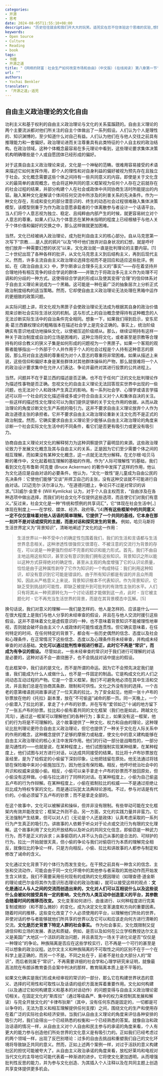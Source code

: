 ```yaml
---
categories:
- 开源
- 思考
date: 2024-08-05T11:55:10+08:00
description: "历史往往就会和我们开大大的玩笑。适兕实在忍不住体验这个思维的实验,想象虚拟的历史，于是尝试花几个月的时间翻译。Enjoy！Happy Reading～"
keywords:
- Open Source
- Culture
- Reading
- book
tags:
- 书籍
- 开源之道
title: "《网络的财富：社会生产如何改变市场和自由》（中文版）(在线阅读) 第八章第一节"
url: ""
authors:
- Yochai Benkler
translater:
- 「开源之道」·适兕
---
```


## 自由主义政治理论的文化自由

功利主义和基于权利的自由主义政治理论与文化的关系蛮蹊跷的。自由主义理论的两个主要流派都对他们所关注的自主个体做出了一系列假设。人们认为个人是理性的、知识渊博的，至少知道什么对自己有益。人们认为他们在与他人交往之前具有推理能力和一套偏好。政治理论进而关注尊重具有此类特征的个人自主权的政治结构。在政治领域，这种个体概念最容易在多元理论中看到，这些理论要求集体决策机构明确哪些是个人或自愿团体已经形成的偏好。

对于这类自由主义政治理论来说，文化是一个神秘的范畴。很难用容易接受的术语来描述它如何发挥作用，即个人的理性和对自身利益的偏好被视为预先存在且独立于社会。文化概念需要这些个体之间持有一些共同意义的内容。即使是关于文化含义的最简单的直观概念，也会将这种共同的意义框架视为任何个人存在之前就存在的社会过程的结果，并部分构建个人在社会或政体中共同协商生活时所能提出的内容。融入某种文化是解读个体间任何交流中所涉及的利害关系的先决条件。作为一种文化存在，形成和变化的部分潜意识的、终生的动态社会过程很难融入集体决策模型，该模型侧重于为作为政治意愿承载者的个体离散参与者设计一个话语平台。当人们将个人意志视为独立、稳定、且纯粹由内部产生的时候，就更容易树立对个人意志的尊重。如果人们认为个体意志在某种未指明的程度上已经根植于与他人关于个体价值和偏好的交换之中，那么这样做就更加困难。

当然，文化已经被纳入政治理论，成为批判自由主义的核心部分。自从马克思第一次写下“宗教……是人民的鸦片”以及“呼吁他们放弃对自身状况的幻想，就是呼吁他们放弃一种需要幻想的状况”以来，文化政治就一直是批判理论的主要内容。[1]二十世纪出现了各种各样的批评，从文化马克思主义到后结构主义，再到后现代主义。然而，许多主流自由主义政治理论选择忽视而不是回应和适应这些批评。例如，在《政治自由主义》中，罗尔斯承认合理多元主义的“事实”——存在着坚持并合理地持有相互竞争的综合学说的群体——并致力于将政治多元主义作为处理不可调和的分歧的一种方式。这使得综合学说的形成以及使其变得“合理”的信仰体系对于自由主义理论来说成为一个黑箱。这可能是一种在最广泛的抽象层次上分析正式政治制度结构的适当策略。然而，它却使自由主义政治理论无法处理在黑箱中运作的更细致的政策问题。

从实际问题上讲，将文化视为黑匣子会使政治理论无法成为根据其自身的政治价值观来诊断社会实际生活状况的机制。这与形式上的自治概念使得持有这种概念的人无法诊断实际生活中的自治条件完全相同。想象一下，如果我们得到启示，安东尼奥·葛兰西霸权理论的粗略版本在描述社会学上是完全正确的。事实上，统治阶级确实有意识地成功地操纵文化，以使被压迫阶级顺从。那么，继续证明持有这样一种关于政治制度或自治的立场是困难的，这种立场将文化，或者甚至是宗教等合理持有的综合教义的狭义子集是如何形成的问题视为一个黑匣子。如果一个客观的观察者能够指出一个外部于个人并作用于个人的社会过程是个人持有这种意志的原因，那么将对自主选择的尊重视为对个人意志的尊重将非常困难。如果从描述上来说，这些信仰和偏好本身是某些群体对其他群体操纵的产物，那么就很难将一个人的政治设计要求集中在允许人们表达、争论并最终对其进行投票的公共进程上。

当然，问题并不在于葛兰西的描述是否正确，也不在于任何广泛的文化批判理论作为描述性事物是否正确。忽视文化的自由主义理论无法回答现实世界中出现的一些问题，也无法对个人和政体产生真正的影响。有一系列社会学、心理学或语言学描述可以将一个社会的文化描述得或多或少符合自由主义对个人和集体自决的关注。一些这样的描述性文化理论可以为我们提供足够的关于文化作用的依据，从而从政治理论的角度诊断文化生产系统的吸引力。这并不要求自由主义理论放弃个人作为政治道德主张的承担者。它并不要求自由主义政治理论重新关注文化而不是正式的政治制度。然而，它确实要求自由主义理论至少能够从自由主义政治理论的角度来诊断一个社会实际文化生活中的不同条件，看它们是否更有吸引力或更没有吸引力。

协商自由主义理论对文化的解释努力为这种洞察提供了最明显的来源。这些政治理论致力于发展文化概念及其与自由主义的关系，正是因为它们至少需要个体之间的相互理解，而如果没有某种文化概念，这一点就无法充分解释。在尤尔根·哈贝马斯的著作中，文化起着相互理解的基础的作用。作为“人际可理解性”的基础，我们看到文化在布鲁斯·阿克曼 (Bruce Ackerman) 的著作中发挥了这样的作用，他认为文化适应是自由对话的必要条件。他认为，“文化一致性”是儿童成为自由公民的先决条件：它使他们能够“交谈”并捍卫自己的主张，没有这种交谈就不可能进行自由对话。[2]迈克尔·沃尔泽认为，“在道德问题上，争论只不过是对常识的诉求。”[3]威尔·金里卡 (Will Kymlicka) 认为，对于个人自主权而言，“自由涉及在各种选项中做出选择，而我们的社会文化不仅提供这些选项，而且使它们对我们有意义。”反过来，社会文化是一种“传统和惯例的共享词汇”，它“体现在社会生活中[，]体现在制度上——在学校、媒体、经济、政府等。”[4]**所有这些框架中的共同意义一定不仅仅意味着对他人话语的简单理解。它提供了一个共同的基线，它本身在那一刻并不是对话或探究的主题，而是对话和探究发生的背景。** 例如，哈贝马斯将生活世界定义为“背景知识”，清晰地阐述了文化的这一作用：

> 生活世界以一种不受中介的确定性包围着我们，我们的生活和言语都与生活世界息息相关。这种渗透性很强但又很潜在、不被注意的交流行为背景的存在，可以说是一种更强烈但却不完善的知识和能力形式。首先，我们不由自主地运用这些知识，甚至没有意识到我们拥有这些知识。背景知识之所以能以这种方式获得绝对的确定性，甚至从主观的角度增强了它的认识论质量，恰恰是由于这种属性剥夺了它作为知识的一个构成特征：我们利用这种知识，却没有意识到它可能是错误的。由于所有知识都是有误的并且众所周知，因此从严格意义上来说，背景知识根本不代表知识。作为背景知识，它缺乏受到挑战的可能性，即缺乏被提升到可批判的有效性主张的水平。人们只有将其从一种资源转化为一个讨论话题才能做到这一点，此时 - 当它被主题化时 - 它不再充当生活世界的背景，而是在其背景模态中瓦解。[5]

换句话说，我们对意义的理解——我们是怎样的、他人是怎样的、应该是什么——在很大程度上是我们与他人分享的未经审查的假设，并且在与他人交流时援引这些假设。这并不意味着文化是虚假意识的一种，也不意味着背景知识不能被理性地审视，否则就会破坏自由主义个人或政体的可能性或连贯性。但它确实意味着，在任何特定的时间、在任何特定的背景下，都会有一些历史偶然的信念、态度以及社会和心理条件，在正常情况下这些信念、态度以及心理条件将未经审查，并构成未经审查的对话基础。**文化可以通过批判性审视进行修正，此时它不再是“常识”，而成为有争议的假设。** 尽管如此，一些未经审查的常识对于我们进行可理解的对话是必要的，这种对话不会一直绕圈子，也不会挑战对话中提出的假设。

在此框架中，我们谈的是文化，而不是所谓的命运。因为它不会预先决定我们是谁，我们能成为什么人或做什么，也不是一件固定的制品。它是构成文化的人们之间动态互动过程的产物。它是一个意义框架，我们不可避免地必须在其中生活和交流，并且我们总是在协商其条款、限制和可供性。文化之外没有别的选择。一个古老的意第绪语民间故事讲述了一位天真的拉比，为了安全起见，他把一张十卢布的钞票放在他的《托拉》副本里，放在“不可偷盗”诫命的那一页。同一天晚上，一个小偷潜入了拉比的家，拿走了十卢布的钞票，并在写有“爱邻如己”十诫的地方留下了一张五卢布的钞票。拉比和小偷有着共同的文化框架（我们也是如此，跨越文化鸿沟），通过这一框架可以理解他们的各种行为；事实上，如果没有这一框架，他们的行为将是不可理解的。这个故事提供了一种文化、权力和自由的理论，这种理论比批判理论更符合自由主义政治理论，但它也提供了一种关于文化在人际关系中的作用的概念，这种概念提供了足够的摩擦力或粘度，使文化中的意义建构能够在自由主义政治理论的核心关注中发挥作用。他们的行动一部分是战略性的，一部分是沟通性的——也就是说，在某种程度上，他们试图强制实现某种结果，在某种程度上，他们试图与对方进行对话，以达成共同接受的结果。拉比将十卢布钞票放在圣经里，是为了给假定的小偷留下深刻印象，让他把钱留在原处。他无法通过将钱锁在保险箱中来对小偷施加压力，因为他没有保险箱。相反，他呼吁统治社会中的共识和权威来说服小偷。相反，小偷可以亲手拿走十卢布的钞票而不放回原处，但小偷没有这样做。小偷与拉比进行了同样的对话。在某种程度上，小偷为自己偷盗五卢布的行为作辩解。在某种程度上，小偷在抵制拉比的权威——不是通过拒绝让拉比成为特权专家的文化，而是通过玩犹太法典辩论游戏。不过，参与对话是有代价的。小偷必须留下五卢布的钞票；而不是拿走全部的。

在这个故事中，文化可以被解读和操纵，但并非没有限制。有些举动可能在文化框架内有效并能改变它；框架之外则不会。另一方面，文化的实践力量并非蛮力。它无法强制产生结果，但可以对人们（无论是个人还是政体）认真考虑采取的一系列行为产生真正的吸引力。讲故事的人依赖于听众对于论点或交流行为有限的文化理解。这个故事利用了文化的开放结构以及听众的共同文化信念，即偷窃是一种武力行为，而不是正义的诉求；从事偷窃的人并不认为自己从事的是合法的、可辩护的行为。拉比一开始就很天真，但小偷的争论与我们对偷窃行为本质的理解完全相反，就像拉比的争论一样，只是方向相反。小偷、拉比和讲故事的人都参与制定和修改了诫命的含义。

文化通过文化背景下的个体行为而发生变化。在干预之前具有一种含义的信念、主张和交流动作，可能会由于同一文化环境中的其他参与者采取的其他动作而开始发生含义转变。我们不需要采用任何现有的成熟的文化模因理论（如理查德·道金斯的理论或巴尔金将其作为意识形态理论的政治改编），就可以接受这样的观点：**文化是通过人与人之间的交流而创造出来的，文化对人们可以互相说什么以及这些说什么会被如何接受具有一定的影响，文化作为人类互动中创造意义的平台，其参数会随着时间的推移而改变。** 文化变革如何进行、由谁进行、以何种程度进行完美复制或微妙（和不那么微妙）的变化，成为决定文化变革速度和方向的重要因素。随着时间的推移，这些变化改变了个人必须使用的平台，以理解他们所处的世界，并使对话的参与者能够就他们所共享的世界以及它可以和应该走向何方进行清晰的交流。**文化是历史背景下特定人群的社会事实。** 作为社会事实，文化既限制又促进信仰和立场的发展、表达和质疑。例如，是否以及如何在公立学校教授达尔文主义是美国广大地区一个活跃的政治问题，并且表现为一场关于进化论是否“仅仅是一种理论”的争论。种族隔离是否应在这些学校实行，已不再是一个可行的甚至是可以想象的政治议程。达尔文主义和种族隔离的不可取性之间的区别不在于一个在科学上是正确的，而另一个不是。不同之处在于，前者不是社会大部分人的“常识”，而后者则属于“常识”，不再需要详细的社会学和心理学研究来证明，就像最高法院在布朗诉教育委员会案中判决的那样，教育隔离本质上是不平等的。

如果文化确实是我们形成未经审视的常识的一部分，那么它在构建世界状态的意义、选择的可用性和可取性以及话语的组织方面发挥着重要作用。文化如何构建（以及通过它如何构建意义和基本的对话动作）的问题变得与自由主义政治理论密切相关。在固定文化的“斯库拉”（通过等级森严、集中的权力来控制其发展和解读）与完全开放文化的“卡律布狄斯”（其中，没有任何东西是固定的，一切都是可以争夺的，无法为意义和相互理解提供任何支撑）之间，围绕文化的生产和使用存在着广泛的实际社会和经济安排。当我们从自由主义理论的角度来评估各种安排的吸引力时，我们会得出一个已经熟悉的权衡和一个已经熟悉的答案。就像自治和政治话语的情况一样，从自由主义对个人自由和民主参与的承诺的角度来看，个人有更大的能力参与创造他们所处世界的文化意义是有吸引力的。正如我们已经考虑过的两个领域一样，出现了反巴别塔论：过多的自由去挑战和重塑我们自己的文化环境将导致缺乏共同的意义。然而，正如上述两个案例一样，对过于活跃的意义构建社区的担忧可能被夸大了。从自由主义政治承诺的角度来看，放松好莱坞和电视对当代文化的主导地位可能代表着一种渐进的进步。它将使文化更加透明，从而增强批判性反思的能力，并为参与文化创造、为其插入个人注释以及在共同主题上创造共享变体提供更多机会。

